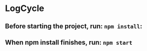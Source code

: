 # LogCycle

## Before starting the project, run: `npm install`:

## When npm install finishes, run: `npm start`
